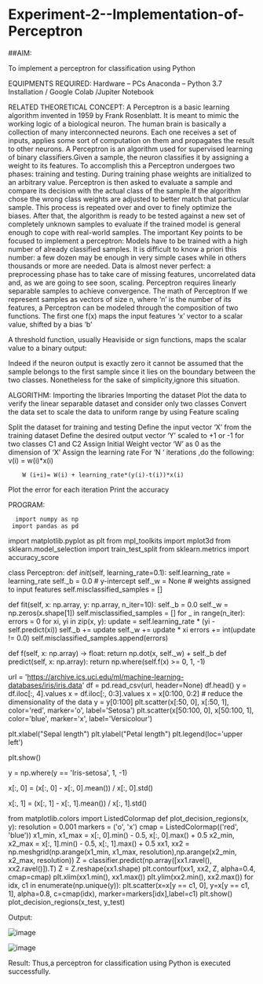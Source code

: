 # Experiment-2--Implementation-of-Perceptron
##AIM:

To implement a perceptron for classification using Python

EQUIPMENTS REQUIRED:
Hardware – PCs
Anaconda – Python 3.7 Installation / Google Colab /Jupiter Notebook

RELATED THEORETICAL CONCEPT:
A Perceptron is a basic learning algorithm invented in 1959 by Frank Rosenblatt. It is meant to mimic the working logic of a biological neuron. The human brain is basically a collection of many interconnected neurons. Each one receives a set of inputs, applies some sort of computation on them and propagates the result to other neurons.
A Perceptron is an algorithm used for supervised learning of binary classifiers.Given a sample, the neuron classifies it by assigning a weight to its features. To accomplish this a Perceptron undergoes two phases: training and testing. During training phase weights are initialized to an arbitrary value. Perceptron is then asked to evaluate a sample and compare its decision with the actual class of the sample.If the algorithm chose the wrong class weights are adjusted to better match that particular sample. This process is repeated over and over to finely optimize the biases. After that, the algorithm is ready to be tested against a new set of completely unknown samples to evaluate if the trained model is general enough to cope with real-world samples.
The important Key points to be focused to implement a perceptron:
Models have to be trained with a high number of already classified samples. It is difficult to know a priori this number: a few dozen may be enough in very simple cases while in others thousands or more are needed.
Data is almost never perfect: a preprocessing phase has to take care of missing features, uncorrelated data and, as we are going to see soon, scaling.
Perceptron requires linearly separable samples to achieve convergence.
The math of Perceptron
If we represent samples as vectors of size n, where ‘n’ is the number of its features, a Perceptron can be modeled through the composition of two functions. The first one 
f(x) maps the input features  ‘x’  vector to a scalar value, shifted by a bias ‘b’

A threshold function, usually Heaviside or sign functions, maps the scalar value to a binary output:

Indeed if the neuron output is exactly zero it cannot be assumed that the sample belongs to the first sample since it lies on the boundary between the two classes. Nonetheless for the sake of simplicity,ignore this situation.


ALGORITHM:
Importing the libraries
Importing the dataset
Plot the data to verify the linear separable dataset and consider only two classes
Convert the data set to scale the data to uniform range by using Feature scaling

Split the dataset for training and testing
Define the input vector ‘X’ from the training dataset
Define the desired output vector ‘Y’ scaled to +1 or -1 for two classes C1 and C2
Assign Initial Weight vector ‘W’ as 0 as the dimension of ‘X’
Assign the learning rate
For ‘N ‘ iterations ,do the following:
        v(i) = w(i)*x(i)
         
        W (i+i)= W(i) + learning_rate*(y(i)-t(i))*x(i)
Plot the error for each iteration 
Print the accuracy


 PROGRAM:
 
 
      import numpy as np
     import pandas as pd
 import matplotlib.pyplot as plt
 from mpl_toolkits import mplot3d
 from sklearn.model_selection import train_test_split
 from sklearn.metrics import accuracy_score

class Perceptron:
    def _init_(self, learning_rate=0.1):
	   self.learning_rate = learning_rate
	   self._b = 0.0  # y-intercept
	   self._w = None  # weights assigned to input features
	   self.misclassified_samples = []
   
 def fit(self, x: np.array, y: np.array, n_iter=10):
	   self._b = 0.0
	   self._w = np.zeros(x.shape[1])
	   self.misclassified_samples = []
	   for _ in range(n_iter):
	     errors = 0
	     for xi, yi in zip(x, y):
	       update = self.learning_rate * (yi - self.predict(xi))
	       self._b += update
	       self._w += update * xi
	       errors += int(update != 0.0)
	     self.misclassified_samples.append(errors)
     
 def f(self, x: np.array) -> float:
	   return np.dot(x, self._w) + self._b
 def predict(self, x: np.array):
           return np.where(self.f(x) >= 0, 1, -1)

url = 'https://archive.ics.uci.edu/ml/machine-learning-databases/iris/iris.data'
df = pd.read_csv(url, header=None)
df.head()
y = df.iloc[:, 4].values
x = df.iloc[:, 0:3].values
x = x[0:100, 0:2]  # reduce the dimensionality of the data
y = y[0:100]
plt.scatter(x[:50, 0], x[:50, 1], color='red', marker='o', label='Setosa')
plt.scatter(x[50:100, 0], x[50:100, 1], color='blue', marker='x', label='Versicolour')

plt.xlabel("Sepal length")
plt.ylabel("Petal length")
plt.legend(loc='upper left')

plt.show()

y = np.where(y == 'Iris-setosa', 1, -1)

x[:, 0] = (x[:, 0] - x[:, 0].mean()) / x[:, 0].std()

x[:, 1] = (x[:, 1] - x[:, 1].mean()) / x[:, 1].std()

   from matplotlib.colors import ListedColormap
def plot_decision_regions(x, y):
   resolution = 0.001
   markers = ('o', 'x')
   cmap = ListedColormap(('red', 'blue'))
   x1_min, x1_max = x[:, 0].min() - 0.5, x[:, 0].max() + 0.5
   x2_min, x2_max = x[:, 1].min() - 0.5, x[:, 1].max() + 0.5
   xx1, xx2 = np.meshgrid(np.arange(x1_min, x1_max, resolution),np.arange(x2_min, x2_max, resolution))
   Z = classifier.predict(np.array([xx1.ravel(), xx2.ravel()]).T)
   Z = Z.reshape(xx1.shape)
   plt.contourf(xx1, xx2, Z, alpha=0.4, cmap=cmap)
   plt.xlim(xx1.min(), xx1.max())
   plt.ylim(xx2.min(), xx2.max()) 
   for idx, c1 in enumerate(np.unique(y)):
	  plt.scatter(x=x[y == c1, 0],
	  y=x[y == c1, 1], 
	  alpha=0.8, 
	  c=cmap(idx), 
	  marker=markers[idx],label=c1)
        plt.show()
    plot_decision_regions(x_test, y_test)
   
   
   Output:


![image](https://user-images.githubusercontent.com/83111884/203891427-bbddc96b-2719-4599-86a1-1165933e8e7d.png)



![image](https://user-images.githubusercontent.com/83111884/203891476-df76620b-1d2c-4b24-ad92-3afb0aab325d.png)


Result: Thus,a perceptron for classification using Python is executed successfully.
